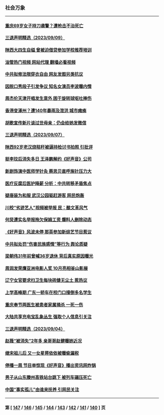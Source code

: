 ### 社会万象
---
#### [重庆69岁女子持刀袭警？遭枪击不治死亡](../../pages/ncid282/n14070829.md?09102045) 
#### [三退声明精选（2023/09/09）](../../pages/ncid282/n14070642.md?09102045) 
#### [陕西大四生自缢 曾被迫借贷参加学校推荐培训](../../pages/ncid282/n14070057.md?09102045) 
#### [油管热门视频 网站代理 翻墙必看视频](http://138.2.39.72:81/youtube.html?epic-marker?09102045)
#### [中共拟修法限穿衣自由 网友发图另类抗议](../../pages/ncid282/n14070152.md?09102045) 
#### [因脱口秀段子引发争议 知名女演员李波曝内情](../../pages/ncid282/n14069973.md?09102045) 
#### [周杰伦天津开唱发生意外 困于旋转球呕吐摔伤](../../pages/ncid282/n14069882.md?09102045) 
#### [香港变涿州？遭140年暴雨及泄洪 城市瘫痪](../../pages/ncid282/n14069515.md?09102045) 
#### [胡歌宣传新片谈过世母亲：仍会给她发微信](../../pages/ncid282/n14069171.md?09102045) 
#### [三退声明精选（2023/09/07）](../../pages/ncid282/n14069301.md?09102045) 
#### [陕西92岁老汉烧秸秆被逼持检讨书拍照 引批评](../../pages/ncid282/n14069162.md?09102045) 
#### [挺李玟后消失多日 王泽鹏解约《好声音》公司](../../pages/ncid282/n14069102.md?09102045) 
#### [新剧饰演中医师学针灸 蔡思贝直呼施针压力大](../../pages/ncid282/n14069139.md?09102045) 
#### [医疗反腐后医护降薪 分析：中共转移矛盾焦点](../../pages/ncid282/n14069077.md?09102045) 
#### [疑唐装为和服 武汉公园驱赶游客 网民炮轰](../../pages/ncid282/n14068766.md?09102045) 
#### [川校“劣迹艺人”视频被举报 民：酿文革风气](../../pages/ncid282/n14068013.md?09102045) 
#### [何炅遭实名举报拖欠保姆工资 爆料人删除动态](../../pages/ncid282/n14068384.md?09102045) 
#### [《好声音》风波未停 那英参加新综艺节目惹议](../../pages/ncid282/n14068343.md?09102045) 
#### [中共拟处罚“伤害民族感情”等行为 舆论质疑](../../pages/ncid282/n14068110.md?09102045) 
#### [梁朝伟31年前曾喊36岁退休 背后真实原因曝光](../../pages/ncid282/n14067715.md?09102045) 
#### [周润发荣膺亚洲电影人奖 10月亮相釜山影展](../../pages/ncid282/n14067644.md?09102045) 
#### [辽宁女官要求扫卫生每块砖缝无尘土 惹热议](../../pages/ncid282/n14067389.md?09102045) 
#### [上学高峰期 广东一轿车在校门口撞倒多名学生](../../pages/ncid282/n14067387.md?09102045) 
#### [重庆奉节两医生被患者家属捅杀 一死一伤](../../pages/ncid282/n14067353.md?09102045) 
#### [大陆共享充电宝乱象丛生 强取个人信息引关注](../../pages/ncid282/n14067035.md?09102045) 
#### [三退声明精选（2023/09/04）](../../pages/ncid282/n14067269.md?09102045) 
#### [赵薇“被消失”2年多 亲哥哥赵健曝她近况](../../pages/ncid282/n14067033.md?09102045) 
#### [继宋祖儿后 又一女星蒋依依被曝偷漏税](../../pages/ncid282/n14067055.md?09102045) 
#### [停播一周 节目单惊现《好声音》播出资讯网炸锅](../../pages/ncid282/n14067059.md?09102045) 
#### [男子从山东滕州高铁站台跳下 被列车碾压死亡](../../pages/ncid282/n14066755.md?09102045) 
#### [中国“事实孤儿”由谁来抚养 引网民关注](../../pages/ncid282/n14066598.md?09102045) 

---
#### 第 [ [147](./147.md?09102045) / [146](./146.md?09102045) / [145](./145.md?09102045) / [144](./144.md?09102045) / [143](./143.md?09102045) / [142](./142.md?09102045) / [141](./141.md?09102045) / [140](./140.md?09102045) ] 页
